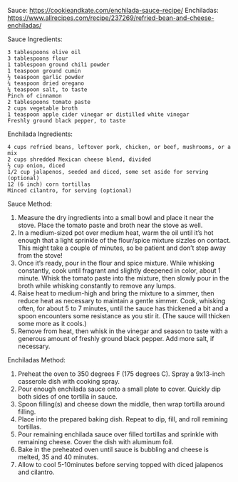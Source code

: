 Sauce: https://cookieandkate.com/enchilada-sauce-recipe/
Enchiladas: https://www.allrecipes.com/recipe/237269/refried-bean-and-cheese-enchiladas/

Sauce Ingredients:

    3 tablespoons olive oil
    3 tablespoons flour
    1 tablespoon ground chili powder
    1 teaspoon ground cumin
    ½ teaspoon garlic powder
    ¼ teaspoon dried oregano
    ¼ teaspoon salt, to taste
    Pinch of cinnamon
    2 tablespoons tomato paste
    2 cups vegetable broth
    1 teaspoon apple cider vinegar or distilled white vinegar
    Freshly ground black pepper, to taste

Enchilada Ingredients:

    4 cups refried beans, leftover pork, chicken, or beef, mushrooms, or a mix
    2 cups shredded Mexican cheese blend, divided
    ½ cup onion, diced
    1/2 cup jalapenos, seeded and diced, some set aside for serving (optional)
    12 (6 inch) corn tortillas
    Minced cilantro, for serving (optional)

Sauce Method:

1. Measure the dry ingredients into a small bowl and place it near the stove. Place the tomato paste and broth near the stove as well.
2. In a medium-sized pot over medium heat, warm the oil until it’s hot enough that a light sprinkle of the flour/spice mixture sizzles on contact. This might take a couple of minutes, so be patient and don’t step away from the stove!
3. Once it’s ready, pour in the flour and spice mixture. While whisking constantly, cook until fragrant and slightly deepened in color, about 1 minute. Whisk the tomato paste into the mixture, then slowly pour in the broth while whisking constantly to remove any lumps.
4. Raise heat to medium-high and bring the mixture to a simmer, then reduce heat as necessary to maintain a gentle simmer. Cook, whisking often, for about 5 to 7 minutes, until the sauce has thickened a bit and a spoon encounters some resistance as you stir it. (The sauce will thicken some more as it cools.)
5. Remove from heat, then whisk in the vinegar and season to taste with a generous amount of freshly ground black pepper. Add more salt, if necessary.

Enchiladas Method:

1. Preheat the oven to 350 degrees F (175 degrees C). Spray a 9x13-inch casserole dish with cooking spray.
3. Pour enough enchilada sauce onto a small plate to cover. Quickly dip both sides of one tortilla in sauce.
4. Spoon filling(s) and cheese down the middle, then wrap tortilla around filling.
5. Place into the prepared baking dish. Repeat to dip, fill, and roll remining tortillas.
6. Pour remaining enchilada sauce over filled tortillas and sprinkle with remaining cheese. Cover the dish with aluminum foil.
7. Bake in the preheated oven until sauce is bubbling and cheese is melted, 35 and 40 minutes.
8. Allow to cool 5-10minutes before serving topped with diced jalapenos and cilantro.


